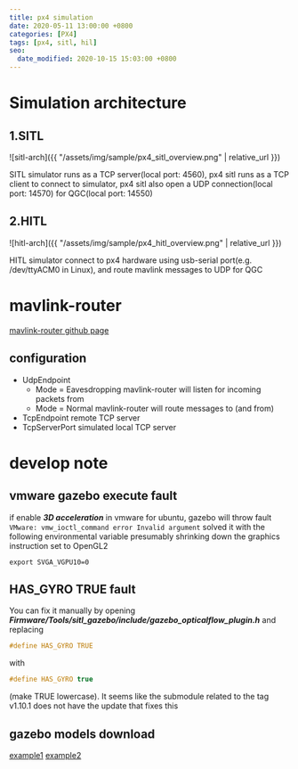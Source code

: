 ```yaml
---
title: px4 simulation
date: 2020-05-11 13:00:00 +0800
categories: [PX4]
tags: [px4, sitl, hil]
seo:
  date_modified: 2020-10-15 15:03:00 +0800
---
```

# Simulation architecture

## 1.SITL

![sitl-arch]({{ "/assets/img/sample/px4_sitl_overview.png" | relative_url }})

SITL simulator runs as a TCP server(local port: 4560), px4 sitl runs as a TCP client to connect to simulator, px4 sitl also open a UDP connection(local port: 14570) for QGC(local port: 14550)

## 2.HITL

![hitl-arch]({{ "/assets/img/sample/px4_hitl_overview.png" | relative_url }})

HITL simulator connect to px4 hardware using usb-serial port(e.g. /dev/ttyACM0 in Linux), and route mavlink messages to UDP for QGC

# mavlink-router
[mavlink-router github page](https://github.com/intel/mavlink-router)

## configuration
- UdpEndpoint
	- Mode = Eavesdropping
		mavlink-router will listen for incoming packets from
	- Mode = Normal
		mavlink-router will route messages to (and from)
- TcpEndpoint
	remote TCP server
- TcpServerPort
	simulated local TCP server

# develop note
## vmware gazebo execute fault
if enable ***3D acceleration*** in vmware for ubuntu, gazebo will throw fault `VMware: vmw_ioctl_command error Invalid argument`
	solved it with the following environmental variable presumably shrinking down the graphics instruction set to OpenGL2
```shell
export SVGA_VGPU10=0
```

## HAS_GYRO TRUE fault
You can fix it manually by opening ***Firmware/Tools/sitl_gazebo/include/gazebo_opticalflow_plugin.h*** and replacing 
```C
#define HAS_GYRO TRUE
```
 with
```C
#define HAS_GYRO true
```
(make TRUE lowercase).
It seems like the submodule related to the tag v1.10.1 does not have the update that fixes this

## gazebo models download
[example1](http://machineawakening.blogspot.com/2015/05/how-to-download-all-gazebo-models.html)
[example2](https://stackoverflow.com/questions/37105913/connecting-to-gazebo-model-database)